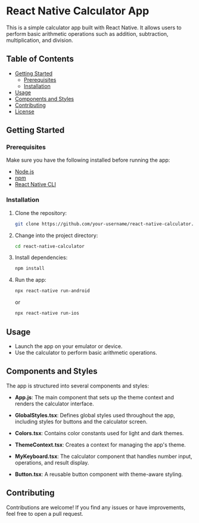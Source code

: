 

# React Native Calculator App

This is a simple calculator app built with React Native. It allows users to perform basic arithmetic operations such as addition, subtraction, multiplication, and division.

## Table of Contents

- [Getting Started](#getting-started)
  - [Prerequisites](#prerequisites)
  - [Installation](#installation)
- [Usage](#usage)
- [Components and Styles](#components-and-styles)
- [Contributing](#contributing)
- [License](#license)

## Getting Started

### Prerequisites

Make sure you have the following installed before running the app:

- [Node.js](https://nodejs.org/)
- [npm](https://www.npmjs.com/)
- [React Native CLI](https://reactnative.dev/docs/environment-setup)

### Installation

1. Clone the repository:

   ```bash
   git clone https://github.com/your-username/react-native-calculator.git
   ```

2. Change into the project directory:

   ```bash
   cd react-native-calculator
   ```

3. Install dependencies:

   ```bash
   npm install
   ```

4. Run the app:

   ```bash
   npx react-native run-android
   ```

   or

   ```bash
   npx react-native run-ios
   ```

## Usage

- Launch the app on your emulator or device.
- Use the calculator to perform basic arithmetic operations.

## Components and Styles

The app is structured into several components and styles:

- **App.js**: The main component that sets up the theme context and renders the calculator interface.

- **GlobalStyles.tsx**: Defines global styles used throughout the app, including styles for buttons and the calculator screen.

- **Colors.tsx**: Contains color constants used for light and dark themes.

- **ThemeContext.tsx**: Creates a context for managing the app's theme.

- **MyKeyboard.tsx**: The calculator component that handles number input, operations, and result display.

- **Button.tsx**: A reusable button component with theme-aware styling.

## Contributing

Contributions are welcome! If you find any issues or have improvements, feel free to open a pull request.


